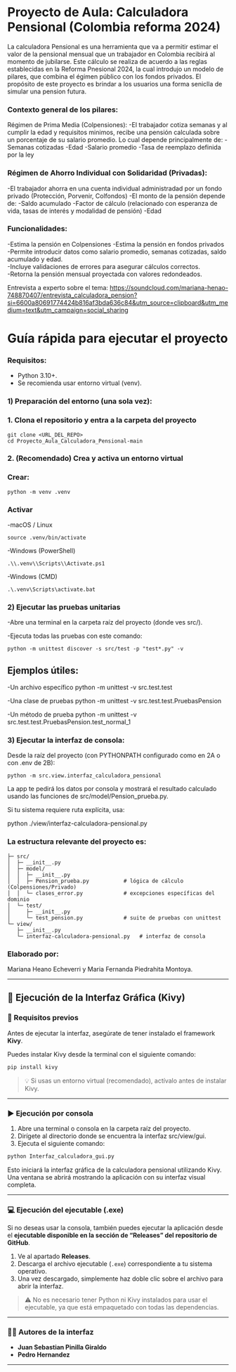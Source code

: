 # Proyecto de Aula: Calculadora Pensional (Colombia reforma 2024)
La calculadora Pensional es una herramienta que va a permitir estimar el valor de la pensional mensual que un trabajador en Colombia recibirá al momento de jubilarse.
Este cálculo se realiza de acuerdo a las reglas establecidas en la Reforma Pnesional 2024, la cual introdujo un modelo de pilares, que combina el égimen público con los fondos privados.
El propósito de este proyecto es brindar a los usuarios una forma seniclla de simular una pension futura.

### Contexto general de los pilares:
Régimen de Prima Media (Colpensiones):
-El trabajador cotiza semanas y al cumplir la edad y requisitos minimos, recibe una pensión calculada sobre un porcentaje de su salario promedio. Lo cual depende principalmente de:
-Semanas cotizadas 
-Edad
-Salario promedio 
-Tasa de reemplazo definida por la ley
### Régimen de Ahorro Individual con Solidaridad (Privadas):
-El trabajador ahorra en una cuenta individual administradad por un fondo privado (Protección, Porvenir, Colfondos)
-El monto de la pensión depende de:
 -Saldo acumulado
 -Factor de cálculo (relacionado con esperanza de vida, tasas de interés y modalidad de pensión)
 -Edad

### Funcionalidades:
-Estima la pensión en Colpensiones 
-Estima la pensión en fondos privados  
-Permite introducir datos como salario promedio, semanas cotizadas, saldo acumulado y edad.  
-Incluye validaciones de errores para asegurar cálculos correctos.  
-Retorna la pensión mensual proyectada con valores redondeados. 

Entrevista a experto sobre el tema: https://soundcloud.com/mariana-henao-748870407/entrevista_calculadora_pension?si=6600a80691774424b816af3bda636c84&utm_source=clipboard&utm_medium=text&utm_campaign=social_sharing

# Guía rápida para ejecutar el proyecto

### Requisitos: 

- Python 3.10+. 
- Se recomienda usar entorno virtual (venv).

### 1) Preparación del entorno (una sola vez):

### 1. Clona el repositorio y entra a la carpeta del proyecto
```
git clone <URL_DEL_REPO>
cd Proyecto_Aula_Calculadora_Pensional-main

```
### 2. (Recomendado) Crea y activa un entorno virtual
### Crear:
```
python -m venv .venv
```
### Activar

-macOS / Linux
```
source .venv/bin/activate
```
-Windows (PowerShell)
```
.\\.venv\\Scripts\\Activate.ps1
```
-Windows (CMD)
```
.\.venv\Scripts\activate.bat
```

### 2) Ejecutar las pruebas unitarias

-Abre una terminal en la carpeta raíz del proyecto (donde ves src/).

-Ejecuta todas las pruebas con este comando:
```
python -m unittest discover -s src/test -p "test*.py" -v
``` 
## Ejemplos útiles:

-Un archivo específico
python -m unittest -v src.test.test

-Una clase de pruebas
python -m unittest -v src.test.test.PruebasPension

-Un método de prueba
python -m unittest -v src.test.test.PruebasPension.test_normal_1

### 3) Ejecutar la interfaz de consola:

Desde la raíz del proyecto (con PYTHONPATH configurado como en 2A o con .env de 2B):
```
python -m src.view.interfaz_calculadora_pensional
```
La app te pedirá los datos por consola y mostrará el resultado calculado usando las funciones de src/model/Pension_prueba.py.

Si tu sistema requiere ruta explícita, usa:

python ./view/interfaz-calculadora-pensional.py

### La estructura relevante del proyecto es:
```
├─ src/
│  ├─ __init__.py
│  ├─ model/
│  │  ├─ __init__.py
│  │  ├─ Pension_prueba.py           # lógica de cálculo (Colpensiones/Privado)
│  │  └─ clases_error.py             # excepciones específicas del dominio
│  └─ test/
│     ├─ __init__.py
│     └─ test_pension.py             # suite de pruebas con unittest
└─ view/
   ├─ __init__.py                    
   └─ interfaz-calculadora-pensional.py   # interfaz de consola
```

### Elaborado por: 
Mariana Heano Echeverri y Maria Fernanda Piedrahita Montoya.

---

## 🧩 Ejecución de la Interfaz Gráfica (Kivy)

### 🔧 Requisitos previos

Antes de ejecutar la interfaz, asegúrate de tener instalado el framework **Kivy**.

Puedes instalar Kivy desde la terminal con el siguiente comando:

```bash
pip install kivy
```

> 💡 Si usas un entorno virtual (recomendado), actívalo antes de instalar Kivy.

---

### ▶️ Ejecución por consola

1. Abre una terminal o consola en la carpeta raíz del proyecto.
2. Dirígete al directorio donde se encuentra la interfaz src/view/gui.
3. Ejecuta el siguiente comando:

```bash
python Interfaz_calculadora_gui.py
```

Esto iniciará la interfaz gráfica de la calculadora pensional utilizando Kivy.
Una ventana se abrirá mostrando la aplicación con su interfaz visual completa.

---

### 💻 Ejecución del ejecutable (.exe)

Si no deseas usar la consola, también puedes ejecutar la aplicación desde el **ejecutable disponible en la sección de “Releases” del repositorio de GitHub**.

1. Ve al apartado **Releases**.
2. Descarga el archivo ejecutable (`.exe`) correspondiente a tu sistema operativo.
3. Una vez descargado, simplemente haz doble clic sobre el archivo para abrir la interfaz.

> ⚠️ No es necesario tener Python ni Kivy instalados para usar el ejecutable, ya que está empaquetado con todas las dependencias.

---

### 👨‍💻 Autores de la interfaz

* **Juan Sebastian Pinilla Giraldo**
* **Pedro Hernandez**

---

